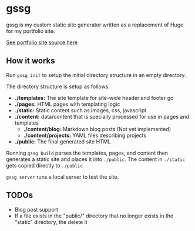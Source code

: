 # gssg
gssg is my custom static site generator written as a replacement of Hugo for my portfolio site.

[See portfolio site source here](https://github.com/rytc/rytcio)

## How it works
Run `gssg init` to setup the initial directory structure in an empty directory.

The directory structure is setup as follows:

- **./templates:** The site template for site-wide header and footer go
- **./pages:** HTML pages with templating logic
- **./static:** Static content such as images, css, javascript. 
- **./content:** data/content that is specially processed for use in pages and templates
  - **./content/blog:** Markdown blog posts (Not yet implemented)
  - **./content/projects:** YAML files describing projects
- **./public:** The final generated site HTML

Running `gssg build` parses the templates, pages, and content then generates a static site and places it into `./public`. The content in `./static` gets copied directly to `./public`

`gssg server` runs a local server to test the site.

## TODOs
- Blog post support
- If a file exists in the "public/" directory that no longer exists in the "static" directory, the delete it
